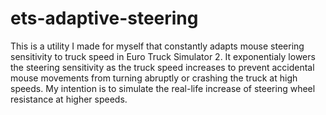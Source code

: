# ets-adaptive-steering
This is a utility I made for myself that constantly adapts mouse steering sensitivity to truck speed in Euro Truck Simulator 2.
It exponentialy lowers the steering sensitivity as the truck speed increases to prevent accidental mouse movements from turning abruptly or crashing the truck at high speeds.
My intention is to simulate the real-life increase of steering wheel resistance at higher speeds.
